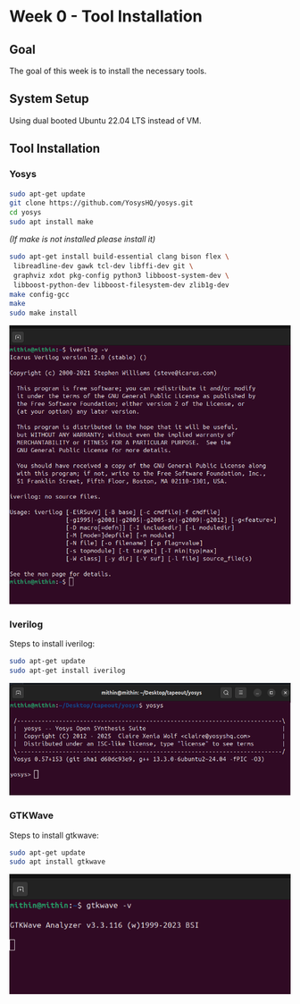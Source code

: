 # Week 0 - Tool Installation

## Goal
The goal of this week is to install the necessary tools.

## System Setup
Using dual booted Ubuntu 22.04 LTS instead of VM.

## Tool Installation

### Yosys

```bash
sudo apt-get update
git clone https://github.com/YosysHQ/yosys.git
cd yosys
sudo apt install make
```
*(If make is not installed please install it)*

```bash
sudo apt-get install build-essential clang bison flex \
 libreadline-dev gawk tcl-dev libffi-dev git \
 graphviz xdot pkg-config python3 libboost-system-dev \
 libboost-python-dev libboost-filesystem-dev zlib1g-dev
make config-gcc
make
sudo make install
```

![Yosys Installation](yosys_image.png)

### Iverilog

Steps to install iverilog:

```bash
sudo apt-get update
sudo apt-get install iverilog
```

![Iverilog Installation](iverilog_image.png)

### GTKWave

Steps to install gtkwave:

```bash
sudo apt-get update
sudo apt install gtkwave
```

![GTKWave Installation](gtkwave_image.png)

